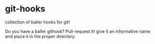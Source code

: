 git-hooks
=========

collection of baller hooks for git!

Do you have a baller githook? Pull-request it! give it an informative name and
place it in the proper directory.
